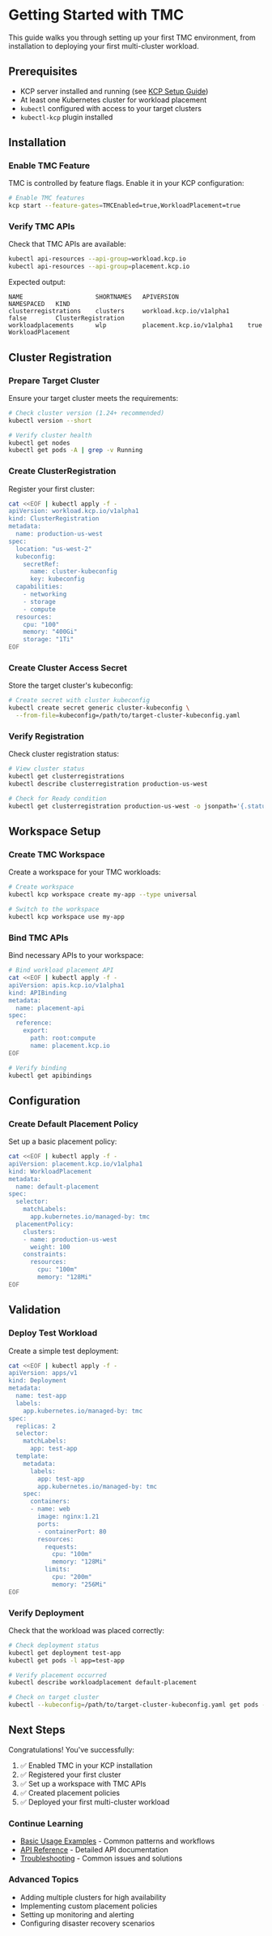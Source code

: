 # Getting Started with TMC

This guide walks you through setting up your first TMC environment, from installation to deploying your first multi-cluster workload.

## Prerequisites

- KCP server installed and running (see [KCP Setup Guide](../../setup/quickstart.md))
- At least one Kubernetes cluster for workload placement
- `kubectl` configured with access to your target clusters
- `kubectl-kcp` plugin installed

## Installation

### Enable TMC Feature

TMC is controlled by feature flags. Enable it in your KCP configuration:

```bash
# Enable TMC features
kcp start --feature-gates=TMCEnabled=true,WorkloadPlacement=true
```

### Verify TMC APIs

Check that TMC APIs are available:

```bash
kubectl api-resources --api-group=workload.kcp.io
kubectl api-resources --api-group=placement.kcp.io
```

Expected output:
```
NAME                    SHORTNAMES   APIVERSION                   NAMESPACED   KIND
clusterregistrations    clusters     workload.kcp.io/v1alpha1     false        ClusterRegistration
workloadplacements      wlp          placement.kcp.io/v1alpha1    true         WorkloadPlacement
```

## Cluster Registration

### Prepare Target Cluster

Ensure your target cluster meets the requirements:

```bash
# Check cluster version (1.24+ recommended)
kubectl version --short

# Verify cluster health
kubectl get nodes
kubectl get pods -A | grep -v Running
```

### Create ClusterRegistration

Register your first cluster:

```bash
cat <<EOF | kubectl apply -f -
apiVersion: workload.kcp.io/v1alpha1
kind: ClusterRegistration
metadata:
  name: production-us-west
spec:
  location: "us-west-2"
  kubeconfig:
    secretRef:
      name: cluster-kubeconfig
      key: kubeconfig
  capabilities:
    - networking
    - storage
    - compute
  resources:
    cpu: "100"
    memory: "400Gi"
    storage: "1Ti"
EOF
```

### Create Cluster Access Secret

Store the target cluster's kubeconfig:

```bash
# Create secret with cluster kubeconfig
kubectl create secret generic cluster-kubeconfig \
  --from-file=kubeconfig=/path/to/target-cluster-kubeconfig.yaml
```

### Verify Registration

Check cluster registration status:

```bash
# View cluster status
kubectl get clusterregistrations
kubectl describe clusterregistration production-us-west

# Check for Ready condition
kubectl get clusterregistration production-us-west -o jsonpath='{.status.conditions[?(@.type=="Ready")].status}'
```

## Workspace Setup

### Create TMC Workspace

Create a workspace for your TMC workloads:

```bash
# Create workspace
kubectl kcp workspace create my-app --type universal

# Switch to the workspace
kubectl kcp workspace use my-app
```

### Bind TMC APIs

Bind necessary APIs to your workspace:

```bash
# Bind workload placement API
cat <<EOF | kubectl apply -f -
apiVersion: apis.kcp.io/v1alpha1
kind: APIBinding
metadata:
  name: placement-api
spec:
  reference:
    export:
      path: root:compute
      name: placement.kcp.io
EOF

# Verify binding
kubectl get apibindings
```

## Configuration

### Create Default Placement Policy

Set up a basic placement policy:

```bash
cat <<EOF | kubectl apply -f -
apiVersion: placement.kcp.io/v1alpha1
kind: WorkloadPlacement
metadata:
  name: default-placement
spec:
  selector:
    matchLabels:
      app.kubernetes.io/managed-by: tmc
  placementPolicy:
    clusters:
    - name: production-us-west
      weight: 100
    constraints:
      resources:
        cpu: "100m"
        memory: "128Mi"
EOF
```

## Validation

### Deploy Test Workload

Create a simple test deployment:

```bash
cat <<EOF | kubectl apply -f -
apiVersion: apps/v1
kind: Deployment
metadata:
  name: test-app
  labels:
    app.kubernetes.io/managed-by: tmc
spec:
  replicas: 2
  selector:
    matchLabels:
      app: test-app
  template:
    metadata:
      labels:
        app: test-app
        app.kubernetes.io/managed-by: tmc
    spec:
      containers:
      - name: web
        image: nginx:1.21
        ports:
        - containerPort: 80
        resources:
          requests:
            cpu: "100m"
            memory: "128Mi"
          limits:
            cpu: "200m"
            memory: "256Mi"
EOF
```

### Verify Deployment

Check that the workload was placed correctly:

```bash
# Check deployment status
kubectl get deployment test-app
kubectl get pods -l app=test-app

# Verify placement occurred
kubectl describe workloadplacement default-placement

# Check on target cluster
kubectl --kubeconfig=/path/to/target-cluster-kubeconfig.yaml get pods -l app=test-app
```

## Next Steps

Congratulations! You've successfully:

1. ✅ Enabled TMC in your KCP installation
2. ✅ Registered your first cluster
3. ✅ Set up a workspace with TMC APIs
4. ✅ Created placement policies
5. ✅ Deployed your first multi-cluster workload

### Continue Learning

- [Basic Usage Examples](basic-usage.md) - Common patterns and workflows
- [API Reference](../api-reference/) - Detailed API documentation
- [Troubleshooting](../troubleshooting/) - Common issues and solutions

### Advanced Topics

- Adding multiple clusters for high availability
- Implementing custom placement policies
- Setting up monitoring and alerting
- Configuring disaster recovery scenarios